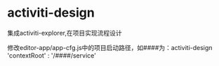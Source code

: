# activiti-design
集成activiti-explorer,在项目实现流程设计

修改editor-app/app-cfg.js中的项目启动路径，如####为：activiti-design
'contextRoot' : '/####/service'

